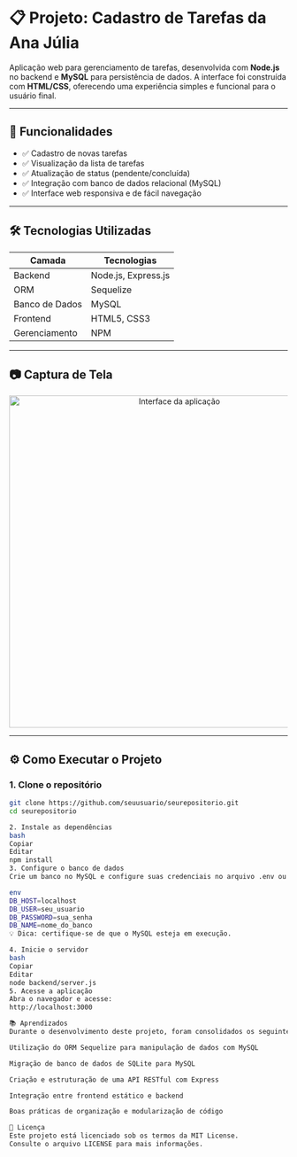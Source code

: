 # 📋 Projeto: Cadastro de Tarefas da Ana Júlia

Aplicação web para gerenciamento de tarefas, desenvolvida com **Node.js** no backend e **MySQL** para persistência de dados. A interface foi construída com **HTML/CSS**, oferecendo uma experiência simples e funcional para o usuário final.

---

## 🚀 Funcionalidades

- ✅ Cadastro de novas tarefas  
- ✅ Visualização da lista de tarefas  
- ✅ Atualização de status (pendente/concluída)  
- ✅ Integração com banco de dados relacional (MySQL)  
- ✅ Interface web responsiva e de fácil navegação  

---

## 🛠️ Tecnologias Utilizadas

| Camada         | Tecnologias                |
|----------------|----------------------------|
| Backend        | Node.js, Express.js        |
| ORM            | Sequelize                  |
| Banco de Dados | MySQL                      |
| Frontend       | HTML5, CSS3                |
| Gerenciamento  | NPM                        |

---

## 📷 Captura de Tela

<p align="center">
  <img src="https://github.com/user-attachments/assets/27f86fff-1649-4648-becb-02712f596c86" alt="Interface da aplicação" width="600"/>
</p>

---

## ⚙️ Como Executar o Projeto

### 1. Clone o repositório

```bash
git clone https://github.com/seuusuario/seurepositorio.git
cd seurepositorio

2. Instale as dependências
bash
Copiar
Editar
npm install
3. Configure o banco de dados
Crie um banco no MySQL e configure suas credenciais no arquivo .env ou config/config.js:

env
DB_HOST=localhost
DB_USER=seu_usuario
DB_PASSWORD=sua_senha
DB_NAME=nome_do_banco
💡 Dica: certifique-se de que o MySQL esteja em execução.

4. Inicie o servidor
bash
Copiar
Editar
node backend/server.js
5. Acesse a aplicação
Abra o navegador e acesse:
http://localhost:3000

📚 Aprendizados
Durante o desenvolvimento deste projeto, foram consolidados os seguintes conhecimentos:

Utilização do ORM Sequelize para manipulação de dados com MySQL

Migração de banco de dados de SQLite para MySQL

Criação e estruturação de uma API RESTful com Express

Integração entre frontend estático e backend

Boas práticas de organização e modularização de código

📄 Licença
Este projeto está licenciado sob os termos da MIT License.
Consulte o arquivo LICENSE para mais informações.
